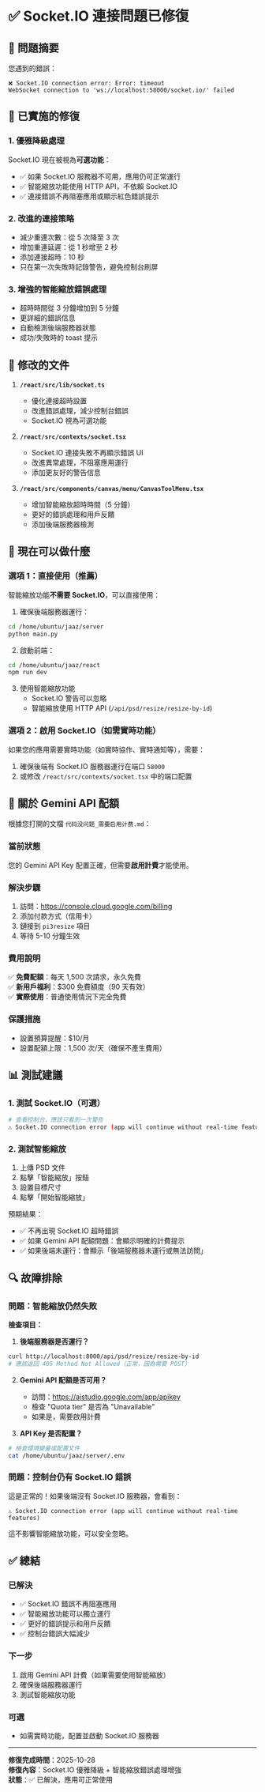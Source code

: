 # ✅ Socket.IO 連接問題已修復

## 🎯 問題摘要

您遇到的錯誤：
```
❌ Socket.IO connection error: Error: timeout
WebSocket connection to 'ws://localhost:58000/socket.io/' failed
```

## 🔧 已實施的修復

### 1. 優雅降級處理
Socket.IO 現在被視為**可選功能**：
- ✅ 如果 Socket.IO 服務器不可用，應用仍可正常運行
- ✅ 智能縮放功能使用 HTTP API，不依賴 Socket.IO
- ✅ 連接錯誤不再阻塞應用或顯示紅色錯誤提示

### 2. 改進的連接策略
- 減少重連次數：從 5 次降至 3 次
- 增加重連延遲：從 1 秒增至 2 秒
- 添加連接超時：10 秒
- 只在第一次失敗時記錄警告，避免控制台刷屏

### 3. 增強的智能縮放錯誤處理
- 超時時間從 3 分鐘增加到 5 分鐘
- 更詳細的錯誤信息
- 自動檢測後端服務器狀態
- 成功/失敗時的 toast 提示

## 📁 修改的文件

1. **`/react/src/lib/socket.ts`**
   - 優化連接超時設置
   - 改進錯誤處理，減少控制台錯誤
   - Socket.IO 視為可選功能

2. **`/react/src/contexts/socket.tsx`**
   - Socket.IO 連接失敗不再顯示錯誤 UI
   - 改進異常處理，不阻塞應用運行
   - 添加更友好的警告信息

3. **`/react/src/components/canvas/menu/CanvasToolMenu.tsx`**
   - 增加智能縮放超時時間（5 分鐘）
   - 更好的錯誤處理和用戶反饋
   - 添加後端服務器檢測

## 🚀 現在可以做什麼

### 選項 1：直接使用（推薦）
智能縮放功能**不需要 Socket.IO**，可以直接使用：

1. 確保後端服務器運行：
```bash
cd /home/ubuntu/jaaz/server
python main.py
```

2. 啟動前端：
```bash
cd /home/ubuntu/jaaz/react
npm run dev
```

3. 使用智能縮放功能
   - Socket.IO 警告可以忽略
   - 智能縮放使用 HTTP API (`/api/psd/resize/resize-by-id`)

### 選項 2：啟用 Socket.IO（如需實時功能）

如果您的應用需要實時功能（如實時協作、實時通知等），需要：

1. 確保後端有 Socket.IO 服務器運行在端口 `58000`
2. 或修改 `/react/src/contexts/socket.tsx` 中的端口配置

## 🎁 關於 Gemini API 配額

根據您打開的文檔 `代码没问题_需要启用计费.md`：

### 當前狀態
您的 Gemini API Key 配置正確，但需要**啟用計費**才能使用。

### 解決步驟
1. 訪問：https://console.cloud.google.com/billing
2. 添加付款方式（信用卡）
3. 鏈接到 `pi3resize` 項目
4. 等待 5-10 分鐘生效

### 費用說明
✅ **免費配額**：每天 1,500 次請求，永久免費  
✅ **新用戶福利**：$300 免費額度（90 天有效）  
✅ **實際使用**：普通使用情況下完全免費

### 保護措施
- 設置預算提醒：$10/月
- 設置配額上限：1,500 次/天（確保不產生費用）

## 📊 測試建議

### 1. 測試 Socket.IO（可選）
```bash
# 查看控制台，應該只看到一次警告
⚠️ Socket.IO connection error (app will continue without real-time features)
```

### 2. 測試智能縮放
1. 上傳 PSD 文件
2. 點擊「智能縮放」按鈕
3. 設置目標尺寸
4. 點擊「開始智能縮放」

預期結果：
- ✅ 不再出現 Socket.IO 超時錯誤
- ✅ 如果 Gemini API 配額問題：會顯示明確的計費提示
- ✅ 如果後端未運行：會顯示「後端服務器未運行或無法訪問」

## 🔍 故障排除

### 問題：智能縮放仍然失敗

**檢查項目：**

1. **後端服務器是否運行？**
```bash
curl http://localhost:8000/api/psd/resize/resize-by-id
# 應該返回 405 Method Not Allowed（正常，因為需要 POST）
```

2. **Gemini API 配額是否可用？**
   - 訪問：https://aistudio.google.com/app/apikey
   - 檢查 "Quota tier" 是否為 "Unavailable"
   - 如果是，需要啟用計費

3. **API Key 是否配置？**
```bash
# 檢查環境變量或配置文件
cat /home/ubuntu/jaaz/server/.env
```

### 問題：控制台仍有 Socket.IO 錯誤

這是正常的！如果後端沒有 Socket.IO 服務器，會看到：
```
⚠️ Socket.IO connection error (app will continue without real-time features)
```

這不影響智能縮放功能，可以安全忽略。

## ✅ 總結

### 已解決
- ✅ Socket.IO 錯誤不再阻塞應用
- ✅ 智能縮放功能可以獨立運行
- ✅ 更好的錯誤提示和用戶反饋
- ✅ 控制台錯誤大幅減少

### 下一步
1. 啟用 Gemini API 計費（如果需要使用智能縮放）
2. 確保後端服務器運行
3. 測試智能縮放功能

### 可選
- 如需實時功能，配置並啟動 Socket.IO 服務器

---

**修復完成時間**：2025-10-28  
**修復內容**：Socket.IO 優雅降級 + 智能縮放錯誤處理增強  
**狀態**：✅ 已解決，應用可正常使用


